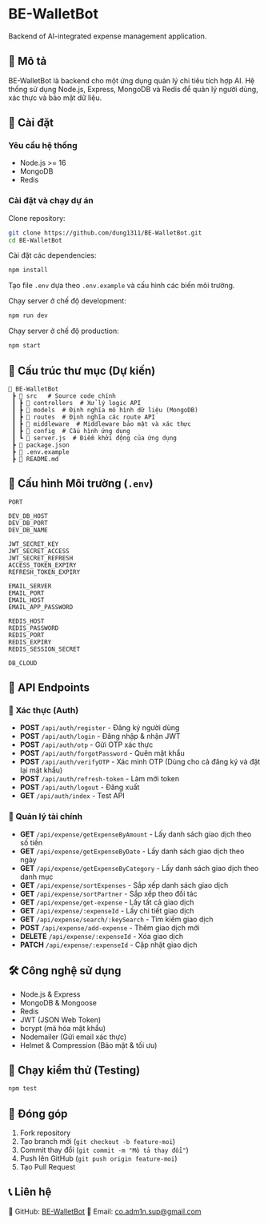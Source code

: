 # BE-WalletBot

Backend of AI-integrated expense management application.

## 📌 Mô tả

BE-WalletBot là backend cho một ứng dụng quản lý chi tiêu tích hợp AI. Hệ thống sử dụng Node.js, Express, MongoDB và Redis để quản lý người dùng, xác thực và bảo mật dữ liệu.

## 🚀 Cài đặt

### Yêu cầu hệ thống
- Node.js >= 16
- MongoDB
- Redis

### Cài đặt và chạy dự án

Clone repository:
```sh
git clone https://github.com/dung1311/BE-WalletBot.git
cd BE-WalletBot
```

Cài đặt các dependencies:
```sh
npm install
```

Tạo file `.env` dựa theo `.env.example` và cấu hình các biến môi trường.

Chạy server ở chế độ development:
```sh
npm run dev
```

Chạy server ở chế độ production:
```sh
npm start
```

## 📂 Cấu trúc thư mục (Dự kiến)
```
📂 BE-WalletBot  
 ┣ 📂 src   # Source code chính  
 ┃ ┣ 📂 controllers  # Xử lý logic API  
 ┃ ┣ 📂 models  # Định nghĩa mô hình dữ liệu (MongoDB)  
 ┃ ┣ 📂 routes  # Định nghĩa các route API  
 ┃ ┣ 📂 middleware  # Middleware bảo mật và xác thực  
 ┃ ┣ 📂 config  # Cấu hình ứng dụng  
 ┃ ┗ 📄 server.js  # Điểm khởi động của ứng dụng  
 ┣ 📄 package.json  
 ┣ 📄 .env.example  
 ┣ 📄 README.md  
```

## 🔑 Cấu hình Môi trường (`.env`)
```env
PORT 

DEV_DB_HOST 
DEV_DB_PORT 
DEV_DB_NAME

JWT_SECRET_KEY 
JWT_SECRET_ACCESS 
JWT_SECRET_REFRESH 
ACCESS_TOKEN_EXPIRY 
REFRESH_TOKEN_EXPIRY

EMAIL_SERVER 
EMAIL_PORT 
EMAIL_HOST 
EMAIL_APP_PASSWORD 

REDIS_HOST 
REDIS_PASSWORD 
REDIS_PORT
REDIS_EXPIRY
REDIS_SESSION_SECRET

DB_CLOUD 
```

## 📌 API Endpoints

### 🔹 Xác thực (Auth)
- **POST** `/api/auth/register` - Đăng ký người dùng
- **POST** `/api/auth/login` - Đăng nhập & nhận JWT
- **POST** `/api/auth/otp` - Gửi OTP xác thực
- **POST** `/api/auth/forgotPassword` - Quên mật khẩu
- **POST** `/api/auth/verifyOTP` - Xác minh OTP (Dùng cho cả đăng ký và đặt lại mật khẩu)
- **POST** `/api/auth/refresh-token` - Làm mới token
- **POST** `/api/auth/logout` - Đăng xuất
- **GET** `/api/auth/index` - Test API

### 🔹 Quản lý tài chính
- **GET** `/api/expense/getExpenseByAmount` - Lấy danh sách giao dịch theo số tiền
- **GET** `/api/expense/getExpenseByDate` - Lấy danh sách giao dịch theo ngày
- **GET** `/api/expense/getExpenseByCategory` - Lấy danh sách giao dịch theo danh mục
- **GET** `/api/expense/sortExpenses` - Sắp xếp danh sách giao dịch
- **GET** `/api/expense/sortPartner` - Sắp xếp theo đối tác
- **GET** `/api/expense/get-expense` - Lấy tất cả giao dịch
- **GET** `/api/expense/:expenseId` - Lấy chi tiết giao dịch
- **GET** `/api/expense/search/:keySearch` - Tìm kiếm giao dịch
- **POST** `/api/expense/add-expense` - Thêm giao dịch mới
- **DELETE** `/api/expense/:expenseId` - Xóa giao dịch
- **PATCH** `/api/expense/:expenseId` - Cập nhật giao dịch

## 🛠 Công nghệ sử dụng
- Node.js & Express
- MongoDB & Mongoose
- Redis
- JWT (JSON Web Token)
- bcrypt (mã hóa mật khẩu)
- Nodemailer (Gửi email xác thực)
- Helmet & Compression (Bảo mật & tối ưu)

## 🧪 Chạy kiểm thử (Testing)
```sh
npm test
```

## 🤝 Đóng góp
1. Fork repository
2. Tạo branch mới (`git checkout -b feature-moi`)
3. Commit thay đổi (`git commit -m "Mô tả thay đổi"`)
4. Push lên GitHub (`git push origin feature-moi`)
5. Tạo Pull Request

## 📞 Liên hệ
🔗 GitHub: [BE-WalletBot](https://github.com/dung1311/BE-WalletBot)
📧 Email: co.adm1n.sup@gmail.com


